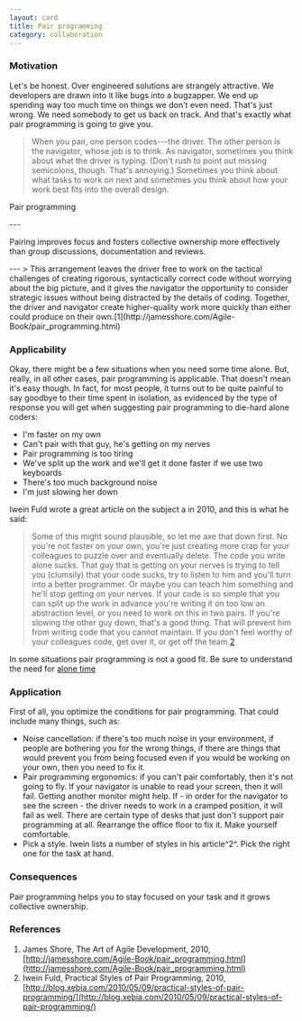 ```yaml
---
layout: card
title: Pair programming
category: collaboration
---
```


### Motivation

Let's be honest. Over engineered solutions are strangely attractive. We developers are drawn into it like bugs into a bugzapper. We end up spending way too much time on things we don't even need. That's just wrong. We need somebody to get us back on track. And that's exactly what pair programming is going to give you.

> When you pair, one person codes---the driver. The other person is the navigator, whose job is to think. As navigator, sometimes you think about what the driver is typing. (Don't rush to point out missing semicolons, though. That's annoying.) Sometimes you think about what tasks to work on next and sometimes you think about how your work best fits into the overall design.
<p>Pair programming</p>
---
<p>Pairing improves focus and fosters collective ownership
      more effectively than group discussions, documentation and
      reviews.</p>
---
> This arrangement leaves the driver free to work on the tactical challenges of creating rigorous, syntactically correct code without worrying about the big picture, and it gives the navigator the opportunity to consider strategic issues without being distracted by the details of coding. Together, the driver and navigator create higher-quality work more quickly than either could produce on their own.[1](http://jamesshore.com/Agile-Book/pair_programming.html)

### Applicability

Okay, there might be a few situations when you need some time alone. But, really, in all other cases, pair programming is applicable. That doesn't mean it's easy though. In fact, for most people, it turns out to be quite painful to say goodbye to their time spent in isolation, as evidenced by the type of response you will get when suggesting pair programming to die-hard alone coders:

* I'm faster on my own
* Can't pair with that guy, he's getting on my nerves
* Pair programming is too tiring
* We've split up the work and we'll get it done faster if we use two keyboards
* There's too much background noise
* I'm just slowing her down

Iwein Fuld wrote a great article on the subject a in 2010, and this is what he said:

> Some of this might sound plausible, so let me axe that down first. No you're not faster on your own, you're just creating more crap for your colleagues to puzzle over and eventually delete. The code you write alone sucks. That guy that is getting on your nerves is trying to tell you (clumsily) that your code sucks, try to listen to him and you'll turn into a better programmer. Or maybe you can teach him something and he'll stop getting on your nerves. If your code is so simple that you can split up the work in advance you're writing it on too low an abstraction level, or you need to work on this in two pairs. If you're slowing the other guy down, that's a good thing. That will prevent him from writing code that you cannot maintain. If you don't feel worthy of your colleagues code, get over it, or get off the team.[2](http://blog.xebia.com/2010/05/09/practical-styles-of-pair-programming/)

In some situations pair programming is not a good fit. Be sure to understand the need for [alone time](alone-time)

### Application

First of all, you optimize the conditions for pair programming. That could include many things, such as:

* Noise cancellation: if there's too much noise in your environment, if people are bothering you for the wrong things, if there are things that would prevent you from being focused even if you would be working on your own, then you need to fix it.
* Pair programming ergonomics: if you can't pair comfortably, then it's not going to fly. If your navigator is unable to read your screen, then it will fail. Getting another monitor might help. If - in order for the navigator to see the screen - the driver needs to work in a cramped position, it will fail as well. There are certain type of desks that just don't support pair programming at all. Rearrange the office floor to fix it. Make yourself comfortable.
* Pick a style. Iwein lists a number of styles in his article^2^. Pick the right one for the task at hand.

### Consequences

Pair programming helps you to stay focused on your task and it grows collective ownership.

### References

1. James Shore, The Art of Agile Development, 2010, [http://jamesshore.com/Agile-Book/pair_programming.html](http://jamesshore.com/Agile-Book/pair_programming.html)
2. Iwein Fuld, Practical Styles of Pair Programming, 2010, [http://blog.xebia.com/2010/05/09/practical-styles-of-pair-programming/](http://blog.xebia.com/2010/05/09/practical-styles-of-pair-programming/)

